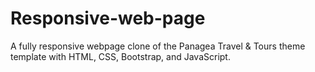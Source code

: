 # Responsive-web-page
A fully responsive webpage clone of the Panagea Travel &amp; Tours theme template with HTML, CSS, Bootstrap, and JavaScript.
